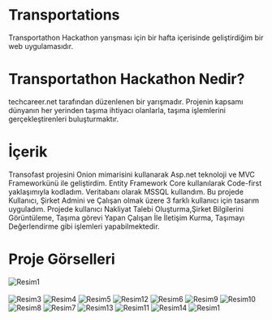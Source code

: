 # Transportations
Transportathon Hackathon yarışması için bir hafta içerisinde geliştirdiğim bir web uygulamasıdır. 
# Transportathon Hackathon Nedir?
techcareer.net tarafından düzenlenen bir yarışmadır. Projenin kapsamı dünyanın her yerinden taşıma ihtiyacı olanlarla, taşıma işlemlerini gerçekleştirenleri
buluşturmaktır.
# İçerik
Transofast projesini Onion mimarisini kullanarak Asp.net teknoloji ve MVC Frameworkünü ile geliştirdim. Entity Framework Core kullanılarak Code-first yaklaşımıyla kodladım. Veritabanı olarak MSSQL kullandım. Bu projede Kullanıcı, Şirket Admini ve Çalışan olmak üzere 3 farklı kullanıcı için tasarım uyguladım. Projede kullanıcı Nakliyat Talebi Oluşturma,Şirket Bilgilerini Görüntüleme, Taşıma görevi Yapan Çalışan İle İletişim Kurma, Taşımayı Değerlendirme gibi işlemleri yapabilmektedir. 
# Proje Görselleri

![Resim1](https://github.com/hzumre/Transportations/blob/main/Resim2.png)<br><br>
![Resim3](https://github.com/hzumre/Transportations/blob/main/Resim3.png)
![Resim4](https://github.com/hzumre/Transportations/blob/main/Resim4.png)
![Resim5](https://github.com/hzumre/Transportations/blob/main/Resim5.png)
![Resim12](https://github.com/hzumre/Transportations/blob/main/Resim12.png)
![Resim6](https://github.com/hzumre/Transportations/blob/main/Resim6.png)
![Resim9](https://github.com/hzumre/Transportations/blob/main/Resim9.png)
![Resim10](https://github.com/hzumre/Transportations/blob/main/Resim10.png)
![Resim8](https://github.com/hzumre/Transportations/blob/main/Resim8.png)
![Resim7](https://github.com/hzumre/Transportations/blob/main/Resim7.png)
![Resim13](https://github.com/hzumre/Transportations/blob/main/Resim13.png)
![Resim11](https://github.com/hzumre/Transportations/blob/main/Resim11.png)
![Resim14](https://github.com/hzumre/Transportations/blob/main/Resim14.png)
![Resim1](https://github.com/hzumre/Transportations/blob/main/Resim1.png)
